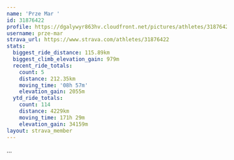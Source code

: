 ```yaml
---
name: 'Prze Mar '
id: 31876422
profile: https://dgalywyr863hv.cloudfront.net/pictures/athletes/31876422/22548952/3/large.jpg
username: prze-mar
strava_url: https://www.strava.com/athletes/31876422
stats:
  biggest_ride_distance: 115.89km
  biggest_climb_elevation_gain: 979m
  recent_ride_totals:
    count: 5
    distance: 212.35km
    moving_time: '08h 57m'
    elevation_gain: 2055m
  ytd_ride_totals:
    count: 114
    distance: 4229km
    moving_time: 171h 29m
    elevation_gain: 34159m
layout: strava_member
--- 
```

...
